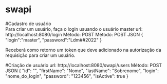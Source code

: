 # swapi

#Cadastro de usuário  
Para criar um usuário, faça o login usuando o usuário master
url: http://localhost:8080/login
Método: POST
Método: POST
JSON
{
	"login":"master",
	"password":"Ldm##2022"
}

Receberá como retorno um token que deve adicionado na autorização da requisição para criar um usuário.

#Criação de usuário
url: http://localhost:8080/swapi/users
Método: POST
JSON
{
	"id": "",
	"firstName": "Nome",
	"lastName": "Sobrenome",
	"login": "nome_do_login",
	"password": "123456",
	"isActive": true
}
